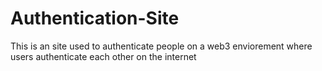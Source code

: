 # Authentication-Site
This is an site used to authenticate people on a web3 enviorement where users authenticate each other on the internet

